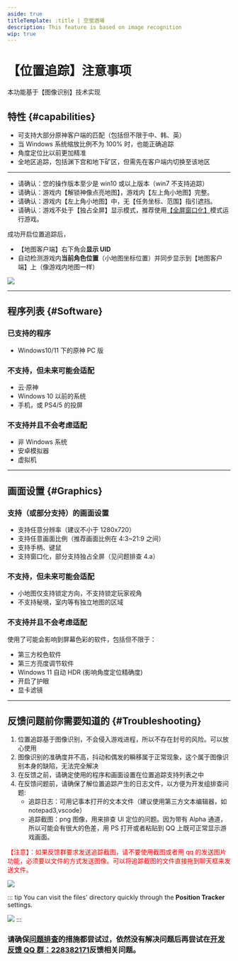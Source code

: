 ```yaml
---
aside: true
titleTemplate: :title | 空蛍酒場
description: This feature is based on image recognition
wip: true
---
```


[文：【位置追踪】注意事项]: # 'https://support.qq.com/products/321980/faqs/102055'
[#]: # '仅 capabilities 内容来自原文，其余来自申讨反馈群群文件 位置追踪问题排查.docx 。'

# 【位置追踪】注意事项

本功能基于【图像识别】技术实现

## 特性 {#capabilities}

- 可支持大部分原神客户端的匹配（包括但不限于中、韩、英）
- 当 Windows 系统缩放比例不为 100% 时，也能正确追踪
- 角度定位比以前更加精准
- 全地区追踪，包括渊下宫和地下矿区，但需先在客户端内切换至该地区

---

- 请确认：您的操作版本至少是 win10 或以上版本（win7 不支持追踪）
- 请确认：游戏内【解锁神像点亮地图】，游戏内【左上角小地图】完整。
- 请确认：游戏内【左上角小地图】中，无【任务坐标、范围】指引遮挡。
- 请确认：游戏不处于【独占全屏】显示模式，推荐使用[【全屏窗口化】](../overlay-mode/fullscreen-windowed/launching.md)模式运行游戏。

成功开启位置追踪后，

- 【地图客户端】右下角会**显示 UID**
- 自动检测游戏内**当前角色位置**（小地图坐标位置）并同步显示到【地图客户端】上（像游戏内地图一样）

![](/imgs/ja/manual/auto-tracking/autotrackingegaged.png)

---

[见：位置追踪问题排查.docx]: # '以下为 位置追踪支持列表： 内容'

## 程序列表 {#Software}

### 已支持的程序

- Windows10/11 下的原神 PC 版

### 不支持，但未来可能会适配

- 云·原神
- Windows 10 以前的系统
- 手机，或 PS4/5 的投屏

### 不支持并且不会考虑适配

- 非 Windows 系统
- 安卓模拟器
- 虚拟机

---

## 画面设置 {#Graphics}

### 支持（或部分支持）的画面设置

- 支持任意分辨率（建议不小于 1280x720）
- 支持任意画面比例（推荐画面比例在 4:3~21:9 之间）
- 支持手柄、键鼠
- 支持窗口化，部分支持独占全屏（见问题排查 4.a）

### 不支持，但未来可能会适配

- 小地图仅支持锁定方向，不支持锁定玩家视角
- 不支持秘境，室内等有独立地图的区域

### 不支持并且不会考虑适配

使用了可能会影响到屏幕色彩的软件，包括但不限于：

- 第三方校色软件
- 第三方亮度调节软件
- Windows 11 自动 HDR (影响角度定位精确度)
- 开启了护眼
- 显卡滤镜

---

[见：位置追踪问题排查.docx]: # '以下为“反馈问题前你需要知道的：”内容'

## 反馈问题前你需要知道的 {#Troubleshooting}

1. 位置追踪基于图像识别，不会侵入游戏进程，所以不存在封号的风险。可以放心使用
2. 图像识别的准确度并不高，抖动和偶发的瞬移属于正常现象，这个属于图像识别本身的缺陷，无法完全解决
3. 在反馈之前，请确定使用的程序和画面设置在位置追踪支持列表之中
4. 在反馈问题前，请确保了解位置追踪产生的日志文件，以方便为开发组排查问题:
   - 追踪日志：可用记事本打开的文本文件（建议使用第三方文本编辑器，如 notepad3,vscode）
   - 追踪截图：png 图像，用来排查 UI 定位的问题。因为带有 Alpha 通道，所以可能会有很大的色差，用 PS 打开或者粘贴到 QQ 上既可正常显示游戏画面。

<span style="color: red">【注意】：如果反馈群要求发送追踪截图，请不要使用截图或者用 qq 的发送图片功能，必须要以文件的方式发送图像。可以将追踪截图的文件直接拖到聊天框来发送文件。</span>

![](/imgs/ja/manual/auto-tracking/7.png)

::: tip
You can visit the files' directory quickly through the **Position Tracker** settings.

![](/imgs/ja/manual/auto-tracking/2.png)
:::

[反馈方式]: # '最适合目标语言用户的反馈方式'

### 请确保[问题排查](./troubleshoot.md)的措施都尝试过，依然没有解决问题后再尝试在[开发反馈 QQ 群：228382171](https://jq.qq.com/?_wv=1027&k=EqhYN9uI)反馈相关问题。

